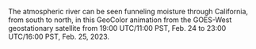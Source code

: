 The atmospheric river can be seen funneling moisture through California, from south to north, in this GeoColor animation from the GOES-West geostationary satellite from 19:00 UTC/11:00 PST, Feb. 24 to 23:00 UTC/16:00 PST, Feb. 25, 2023.